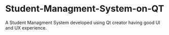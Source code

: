 # Student-Managment-System-on-QT
A Student Managment System developed using Qt creator having good UI and UX experience.
